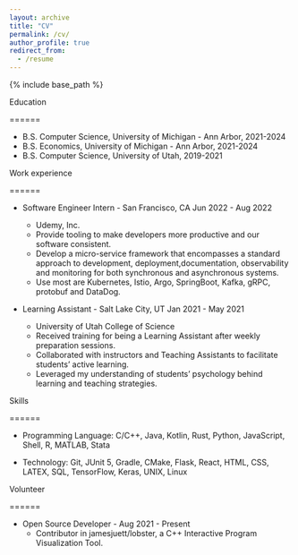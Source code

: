 ```yaml
---
layout: archive
title: "CV"
permalink: /cv/
author_profile: true
redirect_from:
  - /resume
---
```


{% include base_path %}

Education

======

* B.S. Computer Science, University of Michigan - Ann Arbor, 2021-2024
* B.S. Economics, University of Michigan - Ann Arbor, 2021-2024
* B.S. Computer Science, University of Utah, 2019-2021

Work experience

======

* Software Engineer Intern - San Francisco, CA Jun 2022 - Aug 2022
  * Udemy, Inc.
  * Provide tooling to make developers more productive and our software consistent.
  * Develop a micro-service framework that encompasses a standard approach to development, deployment,documentation, observability and monitoring for both synchronous and asynchronous systems.
  * Use most are Kubernetes, Istio, Argo, SpringBoot, Kafka, gRPC, protobuf and DataDog.

* Learning Assistant - Salt Lake City, UT Jan 2021 - May 2021
  * University of Utah College of Science
  * Received training for being a Learning Assistant after weekly preparation sessions.
  * Collaborated with instructors and Teaching Assistants to facilitate students’ active learning.
  * Leveraged my understanding of students’ psychology behind learning and teaching strategies.

Skills

======

* Programming Language: C/C++, Java, Kotlin, Rust, Python, JavaScript, Shell, R, MATLAB, Stata

* Technology: Git, JUnit 5, Gradle, CMake, Flask, React, HTML, CSS, LATEX, SQL, TensorFlow, Keras, UNIX, Linux

<!-- Publications

======

  <ul>{% for post in site.publications %}
    {% include archive-single-cv.html %}
  {% endfor %}</ul>

Talks
======

  <ul>{% for post in site.talks %}
    {% include archive-single-talk-cv.html %}
  {% endfor %}</ul>

Teaching
======

  <ul>{% for post in site.teaching %}
    {% include archive-single-cv.html %}
  {% endfor %}</ul>

Service and leadership
======

* Currently signed in to 43 different slack teams -->

Volunteer

======

* Open Source Developer - Aug 2021 - Present
  * Contributor in jamesjuett/lobster, a C++ Interactive Program Visualization Tool.
